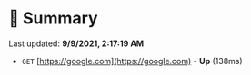 # 📖 Summary
Last updated: **9/9/2021, 2:17:19 AM**

- `GET` [https://google.com](https://google.com) - **Up** (138ms)
